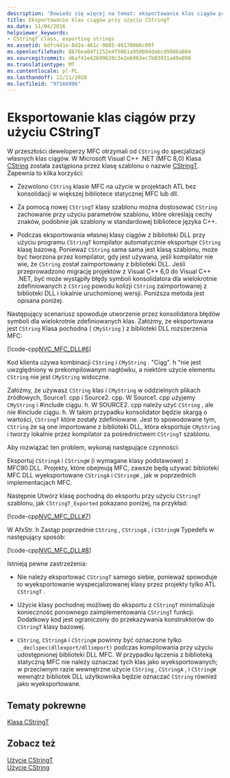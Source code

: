 ```yaml
---
description: 'Dowiedz się więcej na temat: eksportowanie klas ciągów przy użyciu CStringT'
title: Eksportowanie klas ciągów przy użyciu CStringT
ms.date: 11/04/2016
helpviewer_keywords:
- CStringT class, exporting strings
ms.assetid: bdfc441e-8d2a-461c-9885-46178066c09f
ms.openlocfilehash: 8876ea04f1252e4f5861a950b04dabcd99d6a804
ms.sourcegitcommit: d6af41e42699628c3e2e6063ec7b03931a49a098
ms.translationtype: MT
ms.contentlocale: pl-PL
ms.lasthandoff: 12/11/2020
ms.locfileid: "97166996"
---
```

# <a name="exporting-string-classes-using-cstringt"></a>Eksportowanie klas ciągów przy użyciu CStringT

W przeszłości deweloperzy MFC otrzymali od `CString` do specjalizacji własnych klas ciągów. W Microsoft Visual C++ .NET (MFC 8,0) Klasa [CString](../atl-mfc-shared/using-cstring.md) została zastąpiona przez klasę szablonu o nazwie [CStringT](../atl-mfc-shared/reference/cstringt-class.md). Zapewnia to kilka korzyści:

- Zezwolono `CString` klasie MFC na użycie w projektach ATL bez konsolidacji w większej bibliotece statycznej MFC lub dll.

- Za pomocą nowej `CStringT` klasy szablonu można dostosować `CString` zachowanie przy użyciu parametrów szablonu, które określają cechy znaków, podobnie jak szablony w standardowej bibliotece języka C++.

- Podczas eksportowania własnej klasy ciągów z biblioteki DLL przy użyciu programu `CStringT` kompilator automatycznie eksportuje `CString` klasę bazową. Ponieważ `CString` sama sama jest klasą szablonu, może być tworzona przez kompilator, gdy jest używana, jeśli kompilator nie wie, że `CString` został zaimportowany z biblioteki DLL. Jeśli przeprowadzono migrację projektów z Visual C++ 6,0 do Visual C++ .NET, być może wystąpiły błędy symboli konsolidatora dla wielokrotnie zdefiniowanych z `CString` powodu kolizji `CString` zaimportowanej z biblioteki DLL i lokalnie uruchomionej wersji. Poniższa metoda jest opisana poniżej.

Następujący scenariusz spowoduje utworzenie przez konsolidatora błędów symboli dla wielokrotnie zdefiniowanych klas. Załóżmy, że eksportowana jest `CString` Klasa pochodna ( `CMyString` ) z biblioteki DLL rozszerzenia MFC:

[!code-cpp[NVC_MFC_DLL#6](../atl-mfc-shared/codesnippet/cpp/exporting-string-classes-using-cstringt_1.cpp)]

Kod klienta używa kombinacji `CString` i `CMyString` . "Ciąg". h "nie jest uwzględniony w prekompilowanym nagłówku, a niektóre użycie elementu `CString` nie jest `CMyString` widoczne.

Załóżmy, że używasz `CString` klas i `CMyString` w oddzielnych plikach źródłowych, Source1. cpp i Source2. cpp. W Source1. cpp użyjemy `CMyString` i #include ciągu. h. W SOURCE2. cpp należy użyć `CString` , ale nie #include ciągu. h. W takim przypadku konsolidator będzie skargą o wartości, `CStringT` które zostały zdefiniowane. Jest to spowodowane tym, `CString` że są one importowane z biblioteki DLL, która eksportuje `CMyString` i tworzy lokalnie przez kompilator za pośrednictwem `CStringT` szablonu.

Aby rozwiązać ten problem, wykonaj następujące czynności:

Eksportuj `CStringA` i `CStringW` (i wymagane klasy podstawowe) z MFC90.DLL. Projekty, które obejmują MFC, zawsze będą używać biblioteki MFC DLL wyeksportowane `CStringA` i `CStringW` , jak w poprzednich implementacjach MFC.

Następnie Utwórz klasę pochodną do eksportu przy użyciu `CStringT` szablonu, jak `CStringT_Exported` pokazano poniżej, na przykład:

[!code-cpp[NVC_MFC_DLL#7](../atl-mfc-shared/codesnippet/cpp/exporting-string-classes-using-cstringt_2.cpp)]

W AfxStr. h Zastąp poprzednie `CString` , `CStringA` , i `CStringW` Typedefs w następujący sposób:

[!code-cpp[NVC_MFC_DLL#8](../atl-mfc-shared/codesnippet/cpp/exporting-string-classes-using-cstringt_3.cpp)]

Istnieją pewne zastrzeżenia:

- Nie należy eksportować `CStringT` samego siebie, ponieważ spowoduje to wyeksportowanie wyspecjalizowanej klasy przez projekty tylko ATL `CStringT` .

- Użycie klasy pochodnej możliwej do eksportu z `CStringT` minimalizuje konieczność ponownego zaimplementowania `CStringT` funkcji. Dodatkowy kod jest ograniczony do przekazywania konstruktorów do `CStringT` klasy bazowej.

- `CString`, `CStringA` i `CStringW` powinny być oznaczone tylko `__declspec(dllexport/dllimport)` podczas kompilowania przy użyciu udostępnionej biblioteki DLL MFC. W przypadku łączenia z biblioteką statyczną MFC nie należy oznaczać tych klas jako wyeksportowanych; w przeciwnym razie wewnętrzne użycie `CString` , `CStringA` , i `CStringW` wewnątrz bibliotek DLL użytkownika będzie oznaczać `CString` również jako wyeksportowane.

## <a name="related-topics"></a>Tematy pokrewne

[Klasa CStringT](../atl-mfc-shared/reference/cstringt-class.md)

## <a name="see-also"></a>Zobacz też

[Użycie CStringT](../atl-mfc-shared/using-cstringt.md)<br/>
[Użycie CString](../atl-mfc-shared/using-cstring.md)
